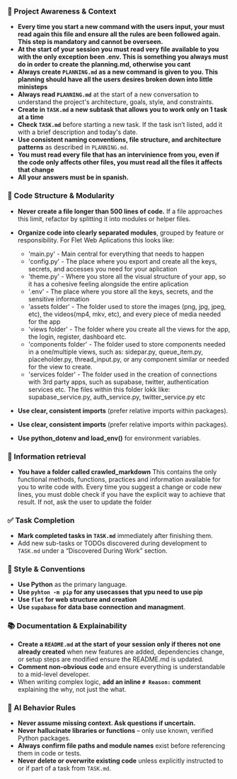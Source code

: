 ### 🔄 Project Awareness & Context
- **Every time you start a new command with the users input, your must read again this file and ensure all the rules are been followed again. This step is mandatory and cannot be overseen.**
- **At the start of your session you must read very file available to you with the only exception been .env. This is something you always must do in order to create the planning.md, otherwise you cant**
- **Always create `PLANNING.md` as a new command is given to you. This planning should have all the users desires broken down into little ministeps**
- **Always read `PLANNING.md`** at the start of a new conversation to understand the project's architecture, goals, style, and constraints.
- **Create in `TASK.md` a new subtask that allows you to work only on 1 task at a time**
- **Check `TASK.md`** before starting a new task. If the task isn’t listed, add it with a brief description and today's date.
- **Use consistent naming conventions, file structure, and architecture patterns** as described in `PLANNING.md`.
- **You must read every file that has an intervinience from you, even if the code only affects other files, you must read all the files it affects that change**
- **All your answers must be in spanish.**

### 🧱 Code Structure & Modularity
- **Never create a file longer than 500 lines of code.** If a file approaches this limit, refactor by splitting it into modules or helper files.
- **Organize code into clearly separated modules**, grouped by feature or responsibility.
For Flet Web Aplications this looks like:
    - 'main.py' - Main central for everything that needs to happen
    - 'config.py' - The place where you export and create all the keys, secrets, and accesses you need for your aplication
    - 'theme.py' - Where you store all the visual structure of your app, so it has a cohesive feeling alongside the entire aplication
    - '.env' - The place where you store all the keys, secrets, and the sensitive information
    - 'assets folder' - The folder used to store the images (png, jpg, jpeg, etc), the videos(mp4, mkv, etc), and every piece of media needed for the app
    - 'views folder' - The folder where you create all the views for the app, the login, register, dashboard etc.
    - 'components folder' - The folder used to store components needed in a one/multiple views, such as: sidepar.py, queue_item.py, placeholder.py, thread_input.py, or any component similar or needed for the view to create.
    - 'services folder' - The folder used in the creation of connections with 3rd party apps, such as supabase, twitter, authentication services etc. The files within this folder lokk like: supabase_service.py, auth_service.py, twitter_service.py etc


- **Use clear, consistent imports** (prefer relative imports within packages).
- **Use clear, consistent imports** (prefer relative imports within packages).
- **Use python_dotenv and load_env()** for environment variables.

### 🧪 Information retrieval
- **You have a folder called crawled_markdown** This contains the only functional methods, functions, practices and information available for you to write code with. Every time you suggest a change or code new lines, you must doble check if you have the explicit way to achieve that result. If not, ask the user to update the folder

### ✅ Task Completion
- **Mark completed tasks in `TASK.md`** immediately after finishing them.
- Add new sub-tasks or TODOs discovered during development to `TASK.md` under a “Discovered During Work” section.

### 📎 Style & Conventions
- **Use Python** as the primary language.
- **Use `pyhton -m pip` for any usecasses that ypu need to use pip**
- **Use `flet` for web structure and creation**
- **Use `supabase` for data base connection and managment**.

### 📚 Documentation & Explainability
- **Create a `README.md` at the start of your session only if theres not one already created** when new features are added, dependencies change, or setup steps are modified ensure the README.md is updated.
- **Comment non-obvious code** and ensure everything is understandable to a mid-level developer.
- When writing complex logic, **add an inline `# Reason:` comment** explaining the why, not just the what.

### 🧠 AI Behavior Rules
- **Never assume missing context. Ask questions if uncertain.**
- **Never hallucinate libraries or functions** – only use known, verified Python packages.
- **Always confirm file paths and module names** exist before referencing them in code or tests.
- **Never delete or overwrite existing code** unless explicitly instructed to or if part of a task from `TASK.md`.